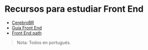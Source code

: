 # Recursos para estudiar Front End

* [CerebroBR](http://cerebrobr.github.io/cerebro/)
* [Guia Front End](http://jlcarvalho.github.io/guia-frontend/)
* [Front End path](http://frontendpath.com/)

>Nota: Todos en portugués.